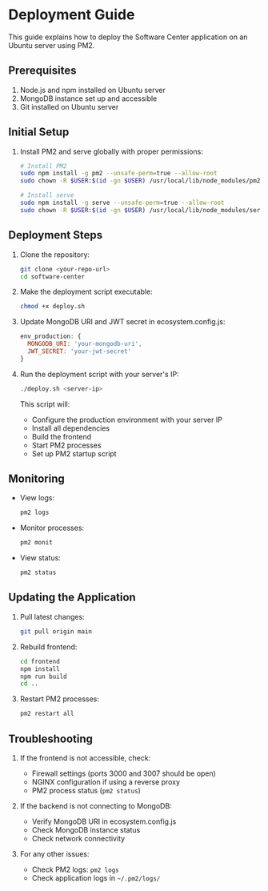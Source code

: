 # Deployment Guide

This guide explains how to deploy the Software Center application on an Ubuntu server using PM2.

## Prerequisites

1. Node.js and npm installed on Ubuntu server
2. MongoDB instance set up and accessible
3. Git installed on Ubuntu server

## Initial Setup

1. Install PM2 and serve globally with proper permissions:
   ```bash
   # Install PM2
   sudo npm install -g pm2 --unsafe-perm=true --allow-root
   sudo chown -R $USER:$(id -gn $USER) /usr/local/lib/node_modules/pm2

   # Install serve
   sudo npm install -g serve --unsafe-perm=true --allow-root
   sudo chown -R $USER:$(id -gn $USER) /usr/local/lib/node_modules/serve
   ```

## Deployment Steps

1. Clone the repository:
   ```bash
   git clone <your-repo-url>
   cd software-center
   ```

2. Make the deployment script executable:
   ```bash
   chmod +x deploy.sh
   ```

3. Update MongoDB URI and JWT secret in ecosystem.config.js:
   ```javascript
   env_production: {
     MONGODB_URI: 'your-mongodb-uri',
     JWT_SECRET: 'your-jwt-secret'
   }
   ```

4. Run the deployment script with your server's IP:
   ```bash
   ./deploy.sh <server-ip>
   ```

   This script will:
   - Configure the production environment with your server IP
   - Install all dependencies
   - Build the frontend
   - Start PM2 processes
   - Set up PM2 startup script

## Monitoring

- View logs:
  ```bash
  pm2 logs
  ```

- Monitor processes:
  ```bash
  pm2 monit
  ```

- View status:
  ```bash
  pm2 status
  ```

## Updating the Application

1. Pull latest changes:
   ```bash
   git pull origin main
   ```

2. Rebuild frontend:
   ```bash
   cd frontend
   npm install
   npm run build
   cd ..
   ```

3. Restart PM2 processes:
   ```bash
   pm2 restart all
   ```

## Troubleshooting

1. If the frontend is not accessible, check:
   - Firewall settings (ports 3000 and 3007 should be open)
   - NGINX configuration if using a reverse proxy
   - PM2 process status (`pm2 status`)

2. If the backend is not connecting to MongoDB:
   - Verify MongoDB URI in ecosystem.config.js
   - Check MongoDB instance status
   - Check network connectivity

3. For any other issues:
   - Check PM2 logs: `pm2 logs`
   - Check application logs in `~/.pm2/logs/`
